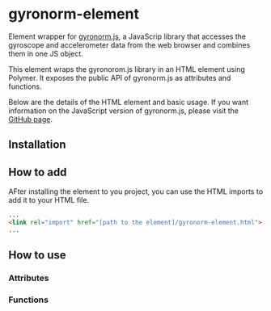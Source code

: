 # gyronorm-element
Element wrapper for [gyronorm.js](https://github.com/dorukeker/gyronorm.js), a JavaScrip library that accesses the gyroscope and accelerometer data from the web browser and combines them in one JS object.

This element wraps the gyronorom.js library in an HTML element using Polymer. It exposes the public API of gyronorm.js as attributes and functions.

Below are the details of the HTML element and basic usage. If you want information on the JavaScript version of gyronorm.js, please visit the [GitHub page](https://github.com/dorukeker/gyronorm.js).

## Installation

## How to add
AFter installing the element to you project, you can use the HTML imports to add it to your HTML file.

```html
...
<link rel="import" href="[path to the element]/gyronorm-element.html">
...
```

## How to use

### Attributes

### Functions

